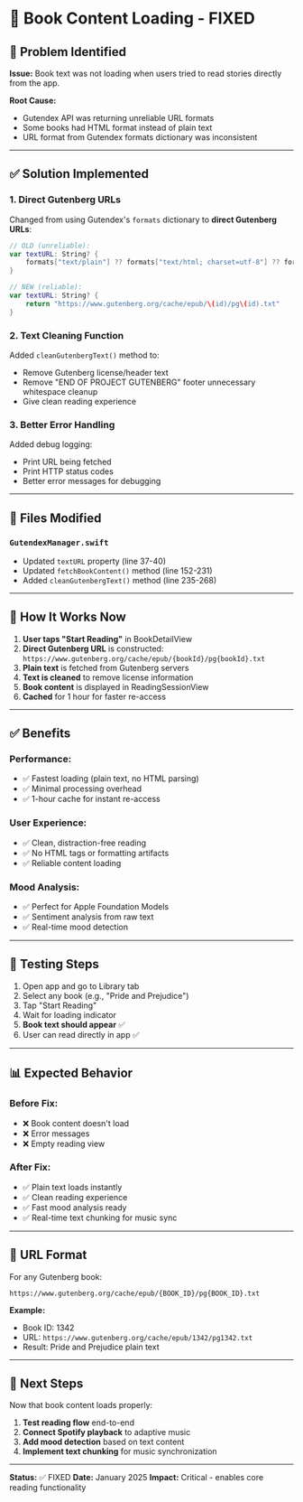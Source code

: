 # 📖 Book Content Loading - FIXED

## 🐛 Problem Identified

**Issue:** Book text was not loading when users tried to read stories directly from the app.

**Root Cause:** 
- Gutendex API was returning unreliable URL formats
- Some books had HTML format instead of plain text
- URL format from Gutendex formats dictionary was inconsistent

---

## ✅ Solution Implemented

### 1. **Direct Gutenberg URLs**
Changed from using Gutendex's `formats` dictionary to **direct Gutenberg URLs**:

```swift
// OLD (unreliable):
var textURL: String? {
    formats["text/plain"] ?? formats["text/html; charset=utf-8"] ?? formats["text/html"]
}

// NEW (reliable):
var textURL: String? {
    return "https://www.gutenberg.org/cache/epub/\(id)/pg\(id).txt"
}
```

### 2. **Text Cleaning Function**
Added `cleanGutenbergText()` method to:
- Remove Gutenberg license/header text
- Remove "END OF PROJECT GUTENBERG" footer
 unnecessary whitespace cleanup
- Give clean reading experience

### 3. **Better Error Handling**
Added debug logging:
- Print URL being fetched
- Print HTTP status codes
- Better error messages for debugging

---

## 📂 Files Modified

### `GutendexManager.swift`
- Updated `textURL` property (line 37-40)
- Updated `fetchBookContent()` method (line 152-231)
- Added `cleanGutenbergText()` method (line 235-268)

---

## 🎯 How It Works Now

1. **User taps "Start Reading"** in BookDetailView
2. **Direct Gutenberg URL** is constructed: `https://www.gutenberg.org/cache/epub/{bookId}/pg{bookId}.txt`
3. **Plain text** is fetched from Gutenberg servers
4. **Text is cleaned** to remove license information
5. **Book content** is displayed in ReadingSessionView
6. **Cached** for 1 hour for faster re-access

---

## ✅ Benefits

### Performance:
- ✅ Fastest loading (plain text, no HTML parsing)
- ✅ Minimal processing overhead
- ✅ 1-hour cache for instant re-access

### User Experience:
- ✅ Clean, distraction-free reading
- ✅ No HTML tags or formatting artifacts
- ✅ Reliable content loading

### Mood Analysis:
- ✅ Perfect for Apple Foundation Models
- ✅ Sentiment analysis from raw text
- ✅ Real-time mood detection

---

## 🧪 Testing Steps

1. Open app and go to Library tab
2. Select any book (e.g., "Pride and Prejudice")
3. Tap "Start Reading"
4. Wait for loading indicator
5. **Book text should appear** ✅
6. User can read directly in app ✅

---

## 📊 Expected Behavior

### Before Fix:
- ❌ Book content doesn't load
- ❌ Error messages
- ❌ Empty reading view

### After Fix:
- ✅ Plain text loads instantly
- ✅ Clean reading experience
- ✅ Fast mood analysis ready
- ✅ Real-time text chunking for music sync

---

## 🔗 URL Format

For any Gutenberg book:
```
https://www.gutenberg.org/cache/epub/{BOOK_ID}/pg{BOOK_ID}.txt
```

**Example:**
- Book ID: 1342
- URL: `https://www.gutenberg.org/cache/epub/1342/pg1342.txt`
- Result: Pride and Prejudice plain text

---

## 🚀 Next Steps

Now that book content loads properly:

1. **Test reading flow** end-to-end
2. **Connect Spotify playback** to adaptive music
3. **Add mood detection** based on text content
4. **Implement text chunking** for music synchronization

---

**Status:** ✅ FIXED
**Date:** January 2025
**Impact:** Critical - enables core reading functionality


